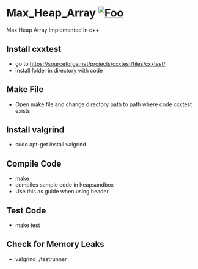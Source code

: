 # Max_Heap_Array  <a href="https://travis-ci.org/Dragomir2020/Max_Heap_Array" rel="some text">![Foo](https://travis-ci.org/Dragomir2020/BasicUnitTest.svg?branch=master,raw=true "Build Passing")</a>
Max Heap Array Implemented in c++
## Install cxxtest
- go to https://sourceforge.net/projects/cxxtest/files/cxxtest/
- install folder in directory with code
## Make File
- Open make file and change directory path to path where code cxxtest exists
## Install valgrind
- sudo apt-get install valgrind
## Compile Code
- make
- compiles sample code in heapsandbox
- Use this as guide when using header
## Test Code
- make test
## Check for Memory Leaks
- valgrind ./testrunner
